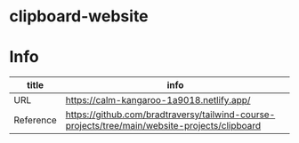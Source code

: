 # clipboard-website

# Info
|title|info|
|---|---|
|URL|https://calm-kangaroo-1a9018.netlify.app/|
|Reference|https://github.com/bradtraversy/tailwind-course-projects/tree/main/website-projects/clipboard|
